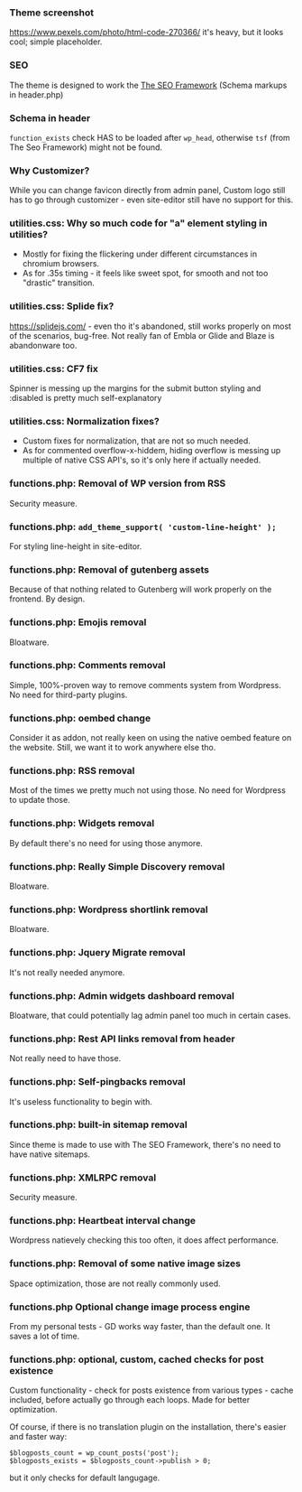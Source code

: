 ### Theme screenshot
https://www.pexels.com/photo/html-code-270366/
it's heavy, but it looks cool; simple placeholder.

### SEO
The theme is designed to work the [The SEO Framework](https://wordpress.org/plugins/autodescription/) (Schema markups in header.php)

### Schema in header
`function_exists` check HAS to be loaded after `wp_head`, otherwise `tsf` (from The Seo Framework) might not be found.

### Why Customizer?
While you can change favicon directly from admin panel, Custom logo still has to go through customizer - even site-editor still have no support for this.

### utilities.css: Why so much code for "a" element styling in utilities? 
* Mostly for fixing the flickering under different circumstances in chromium browsers.
* As for .35s timing - it feels like sweet spot, for smooth and not too "drastic" transition.

### utilities.css: Splide fix?
https://splidejs.com/ - even tho it's abandoned, still works properly on most of the scenarios, bug-free. Not really fan of Embla or Glide and Blaze is abandonware too.

### utilities.css: CF7 fix
Spinner is messing up the margins for the submit button styling and :disabled is pretty much self-explanatory

### utilities.css: Normalization fixes?
* Custom fixes for normalization, that are not so much needed. 
* As for commented overflow-x-hiddem, hiding overflow is messing up multiple of native CSS API's, so it's only here if actually needed.

### functions.php: Removal of WP version from RSS
Security measure.

### functions.php: `add_theme_support( 'custom-line-height' );`
For styling line-height in site-editor.

### functions.php: Removal of gutenberg assets
Because of that nothing related to Gutenberg will work properly on the frontend. By design.

### functions.php: Emojis removal
Bloatware.

### functions.php: Comments removal
Simple, 100%-proven way to remove comments system from Wordpress. No need for third-party plugins.

### functions.php: oembed change
Consider it as addon, not really keen on using the native oembed feature on the website. Still, we want it to work anywhere else tho.

### functions.php: RSS removal
Most of the times we pretty much not using those. No need for Wordpress to update those.

### functions.php: Widgets removal
By default there's no need for using those anymore.

### functions.php: Really Simple Discovery removal
Bloatware.

### functions.php: Wordpress shortlink removal
Bloatware.

### functions.php: Jquery Migrate removal
It's not really needed anymore.

### functions.php: Admin widgets dashboard removal
Bloatware, that could potentially lag admin panel too much in certain cases.

### functions.php: Rest API links removal from header
Not really need to have those. 

### functions.php: Self-pingbacks removal
It's useless functionality to begin with.

### functions.php: built-in sitemap removal
Since theme is made to use with The SEO Framework, there's no need to have native sitemaps.

### functions.php: XMLRPC removal
Security measure.

### functions.php: Heartbeat interval change
Wordpress natievely checking this too often, it does affect performance.

### functions.php: Removal of some native image sizes
Space optimization, those are not really commonly used.

### functions.php Optional change image process engine
From my personal tests - GD works way faster, than the default one. It saves a lot of time.

### functions.php: optional, custom, cached checks for post existence
Custom functionality - check for posts existence from various types - cache included, before actually go through each loops. Made for better optimization.

Of course, if there is no translation plugin on the installation, there's easier and faster way:
```
$blogposts_count = wp_count_posts('post');
$blogposts_exists = $blogposts_count->publish > 0;
```
but it only checks for default langugage.
